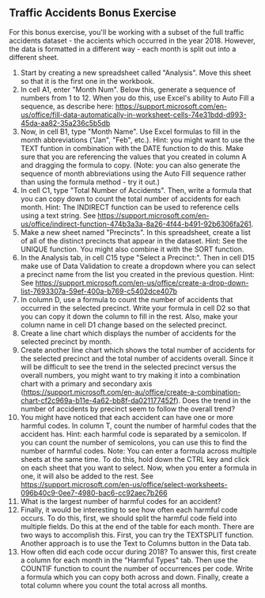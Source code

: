 ## Traffic Accidents Bonus Exercise

For this bonus exercise, you'll be working with a subset of the full traffic accidents dataset - the accients which occurred in the year 2018. However, the data is formatted in a different way - each month is split out into a different sheet. 

1. Start by creating a new spreadsheet called "Analysis". Move this sheet so that it is the first one in the workbook.
2. In cell A1, enter "Month Num". Below this, generate a sequence of numbers from 1 to 12. When you do this, use Excel's ability to Auto Fill a sequence, as describe here: https://support.microsoft.com/en-us/office/fill-data-automatically-in-worksheet-cells-74e31bdd-d993-45da-aa82-35a236c5b5db 
3. Now, in cell B1, type "Month Name". Use Excel formulas to fill in the month abbreviations ("Jan", "Feb", etc.). Hint: you might want to use the TEXT funtion in combination with the DATE function to do this. Make sure that you are referencing the values that you created in column A and dragging the formula to copy. (Note: you can also generate the sequence of month abbreviations using the Auto Fill sequence rather than using the formula method - try it out.)
4. In cell C1, type "Total Number of Accidents". Then, write a formula that you can copy down to count the total number of accidents for each month. Hint: The INDIRECT function can be used to reference cells using a text string. See https://support.microsoft.com/en-us/office/indirect-function-474b3a3a-8a26-4f44-b491-92b6306fa261.
5. Make a new sheet named "Precincts". In this spreadsheet, create a list of all of the distinct precincts that appear in the dataset. Hint: See the UNIQUE function. You might also combine it with the SORT function.
6. In the Analysis tab, in cell C15 type "Select a Precinct:". Then in cell D15 make use of Data Validation to create a dropdown where you can select a precinct name from the list you created in the previous question. Hint: See https://support.microsoft.com/en-us/office/create-a-drop-down-list-7693307a-59ef-400a-b769-c5402dce407b 
7. In column D, use a formula to count the number of accidents that occurred in the selected precinct. Write your formula in cell D2 so that you can copy it down the column to fill in the rest. Also, make your column name in cell D1 change based on the selected precinct.
8. Create a line chart which displays the number of accidents for the selected precinct by month.
9. Create another line chart which shows the total number of accidents for the selected precinct and the total number of accidents overall. Since it will be difficult to see the trend in the selected precinct versus the overall numbers, you might want to try making it into a combination chart with a primary and secondary axis (https://support.microsoft.com/en-au/office/create-a-combination-chart-cf2c969a-b11e-4a62-bb8f-da021177452f). Does the trend in the number of accidents by precinct seem to follow the overall trend?
10. You might have noticed that each accident can have one or more harmful codes. In column T, count the number of harmful codes that the accident has. Hint: each harmful code is separated by a semicolon. If you can count the number of semicolons, you can use this to find the number of harmful codes. Note: You can enter a formula across multiple sheets at the same time. To do this, hold down the CTRL key and click on each sheet that you want to select. Now, when you enter a formula in one, it will also be added to the rest. See https://support.microsoft.com/en-us/office/select-worksheets-096b40c9-0ee7-4980-bac6-cc92aec7b266
11. What is the largest number of harmful codes for an accident?
12. Finally, it would be interesting to see how often each harmful code occurs. To do this, first, we should split the harmful code field into multiple fields. Do this at the end of the table for each month. There are two ways to accomplish this. First, you can try the TEXTSPLIT function. Another approach is to use the Text to Columns button in the Data tab.
13. How often did each code occur during 2018? To answer this, first create a column for each month in the "Harmful Types" tab. Then use the COUNTIF function to count the number of occurrences per code. Write a formula which you can copy both across and down. Finally, create a total column where you count the total across all months. 